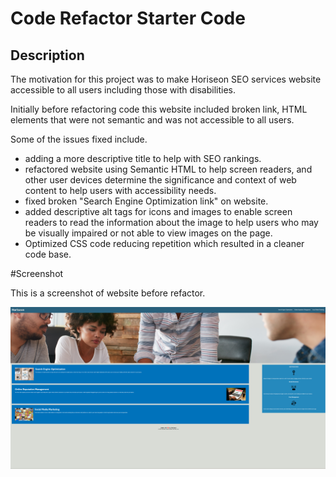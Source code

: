 # Code Refactor Starter Code

## Description

The motivation for this project was to make Horiseon SEO services website accessible to all users including those with disabilities.

Initially before refactoring code this website included broken link, HTML elements that were not semantic and was not accessible to all users.

Some of the issues fixed include.

- adding a more descriptive title to help with SEO rankings.
- refactored website using Semantic HTML to help screen readers, and other user devices determine the significance and context of web content to help users with accessibility needs.
- fixed broken "Search Engine Optimization link" on website.
- added descriptive alt tags for icons and images to enable screen readers to read the information about the image to help users who may be visually impaired or not able to view images on the page.
- Optimized CSS code reducing repetition which resulted in a cleaner code base.

#Screenshot

This is a screenshot of website before refactor.

![Horiseon website before Refactor](./Develop/assets/images/Screenshot%202022-10-08%20224037.png)
